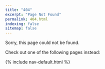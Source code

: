 ```yaml
---
title: "404"
excerpt: "Page Not Found"
permalink: 404.html
indexing: false
sitemap: false
---
```


Sorry, this page could not be found.

Check out one of the following pages instead:

{% include nav-default.html %}
